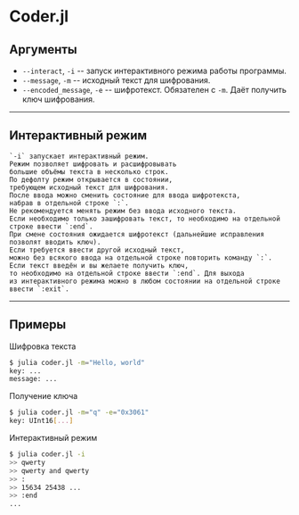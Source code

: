 # Coder.jl

## Аргументы

- `--interact`, `-i` -- запуск интерактивного режима работы программы.
- `--message`, `-m` -- исходный текст для шифрования.
- `--encoded_message`, `-e` -- шифротекст. Обязателен с `-m`. Даёт получить ключ шифрования.
-----
## Интерактивный режим

    `-i` запускает интерактивный режим.
    Режим позволяет шифровать и расшифровывать
    большие объёмы текста в несколько строк.
    По дефолту режим открывается в состоянии,
    требующем исходный текст для шифрования.
    После ввода можно сменить состояние для ввода шифротекста, 
    набрав в отдельной строке `:`.
    Не рекомендуется менять режим без ввода исходного текста.
    Если необходимо только зашифровать текст, то необходимо на отдельной строке ввести `:end`.
    При смене состояния ожидается шифротекст (дальнейшие исправления позволят вводить ключ).
    Если требуется ввести другой исходный текст,
    можно без всякого ввода на отдельной строке повторить команду `:`.
    Если текст введён и вы желаете получить ключ,
    то необходимо на отдельной строке ввести `:end`. Для выхода
    из интерактивного режима можно в любом состоянии на отдельной строке ввести `:exit`.
-----
## Примеры

Шифровка текста

```bash
$ julia coder.jl -m="Hello, world"
key: ...
message: ...
```

Получение ключа

```bash
$ julia coder.jl -m="q" -e="0x3061"
key: UInt16[...]
```

Интерактивный режим

```bash
$ julia coder.jl -i
>> qwerty
>> qwerty and qwerty
>> :
>> 15634 25438 ...
>> :end
...
```


